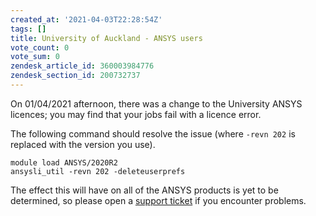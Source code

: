 ```yaml
---
created_at: '2021-04-03T22:28:54Z'
tags: []
title: University of Auckland - ANSYS users
vote_count: 0
vote_sum: 0
zendesk_article_id: 360003984776
zendesk_section_id: 200732737
---
```



On 01/04/2021 afternoon, there was a change to the University ANSYS
licences; you may find that your jobs fail with a licence error.

The following command should resolve the issue (where `-revn 202` is
replaced with the version you use).

``` sl
module load ANSYS/2020R2
ansysli_util -revn 202 -deleteuserprefs
```

The effect this will have on all of the ANSYS products is yet to be
determined, so please open a [support
ticket](mailto:support.nesi.org.nz) if you encounter problems.
